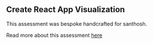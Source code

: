 ## Create React App Visualization

This assessment was bespoke handcrafted for santhosh.

Read more about this assessment [here](https://react.eogresources.com)
